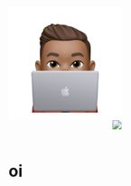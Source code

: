 <img align="left" src="assets/memoji.webp" width=200>
<br/>
<br/>
<br/>
<img align="right" src="https://count.getloli.com/get/@nathaan1?theme=gelbooru" width=320>


<br/>
<br/>
<br/>
<br/>
<br/>
<br/>
<br/>
<br/>
<br/>
<br/>

# oi